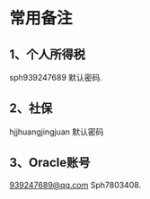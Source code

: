 # 常用备注

## 1、个人所得税

sph939247689  默认密码.



## 2、社保

hjjhuangjingjuan 默认密码



## 3、Oracle账号

939247689@qq.com   Sph7803408.

